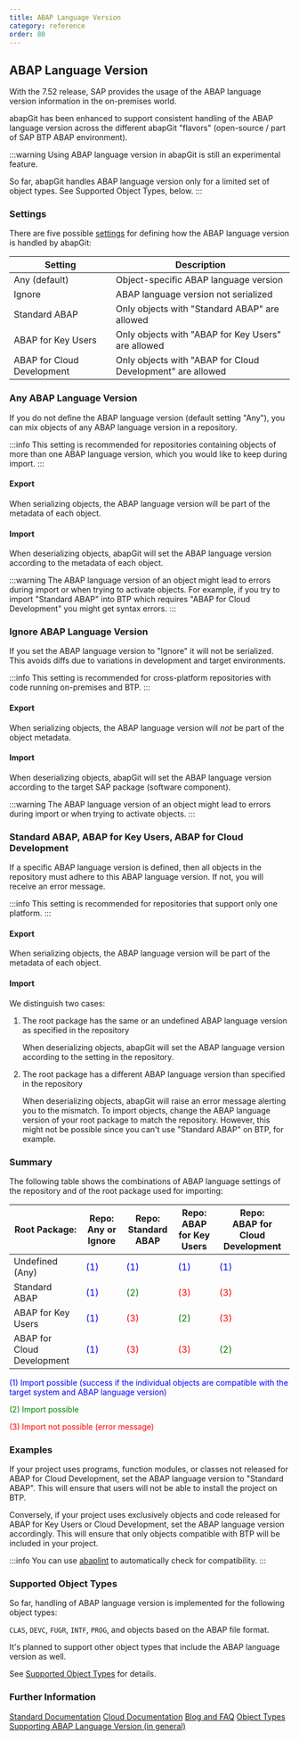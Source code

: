 ```yaml
---
title: ABAP Language Version
category: reference
order: 80
---
```


## ABAP Language Version

With the 7.52 release, SAP provides the usage of the ABAP language version information in the on-premises world.

abapGit has been enhanced to support consistent handling of the ABAP language version across the different abapGit "flavors" (open-source / part of SAP BTP ABAP environment).

:::warning 
Using ABAP language version in abapGit is still an experimental feature. 

So far, abapGit handles ABAP language version only for a limited set of object types. See Supported Object Types, below. 
:::

### Settings

There are five possible [settings](/user-guide/repo-settings/dot-abapgit.md) for defining how the ABAP language version is handled by abapGit:

Setting | Description
--------|------------
Any (default)              | Object-specific ABAP language version
Ignore                     | ABAP language version not serialized
Standard ABAP              | Only objects with "Standard ABAP" are allowed
ABAP for Key Users         | Only objects with "ABAP for Key Users" are allowed
ABAP for Cloud Development | Only objects with "ABAP for Cloud Development" are allowed

### Any ABAP Language Version 

If you do not define the ABAP language version (default setting "Any"), you can mix objects of any ABAP language version in a repository. 

:::info
This setting is recommended for repositories containing objects of more than one ABAP language version, which you would like to keep during import.
:::

#### Export

When serializing objects, the ABAP language version will be part of the metadata of each object.

#### Import

When deserializing objects, abapGit will set the ABAP language version according to the metadata of each object. 

:::warning
The ABAP language version of an object might lead to errors during import or when trying to activate objects. For example, if you try to import "Standard ABAP" into BTP which requires "ABAP for Cloud Development" you might get syntax errors.
:::

### Ignore ABAP Language Version

If you set the ABAP language version to "Ignore" it will not be serialized. This avoids diffs due to variations in development and target environments. 

:::info
This setting is recommended for cross-platform repositories with code running on-premises and BTP.
:::

#### Export

When serializing objects, the ABAP language version will *not* be part of the object metadata. 

#### Import

When deserializing objects, abapGit will set the ABAP language version according to the target SAP package (software component).

:::warning
The ABAP language version of an object might lead to errors during import or when trying to activate objects.
:::

### Standard ABAP, ABAP for Key Users, ABAP for Cloud Development

If a specific ABAP language version is defined, then all objects in the repository must adhere to this ABAP language version. If not, you will receive an error message.

:::info
This setting is recommended for repositories that support only one platform. 
:::

#### Export

When serializing objects, the ABAP language version will be part of the metadata of each object.

#### Import

We distinguish two cases:

1. The root package has the same or an undefined ABAP language version as specified in the repository

   When deserializing objects, abapGit will set the ABAP language version according to the setting in the repository.

2. The root package has a different ABAP language version than specified in the repository

   When deserializing objects, abapGit will raise an error message alerting you to the mismatch. To import objects, change the ABAP language version of your root package to match the repository. However, this might not be possible since you can't use "Standard ABAP" on BTP, for example. 

### Summary

The following table shows the combinations of ABAP language settings of the repository and of the root package used for importing:

Root Package:              | Repo:<br>Any or Ignore    | Repo:<br>Standard ABAP        | Repo:<br>ABAP for Key Users     | Repo:<br>ABAP for Cloud Development
---------------------------|---------------------------|-------------------------------|---------------------------------|------------------------------------
Undefined (Any)            | <span style="color:blue">(1)</span> | <span style="color:blue">(1)</span> | <span style="color:blue">(1)</span> | <span style="color:blue">(1)</span> 
Standard ABAP              | <span style="color:blue">(1)</span> | <span style="color:green">(2)</span> | <span style="color:red">(3)</span> | <span style="color:red">(3)</span> 
ABAP for Key Users         | <span style="color:blue">(1)</span> | <span style="color:red">(3)</span> | <span style="color:green">(2)</span> | <span style="color:red">(3)</span> 
ABAP for Cloud Development | <span style="color:blue">(1)</span> | <span style="color:red">(3)</span> | <span style="color:red">(3)</span> | <span style="color:green">(2)</span> 

<span style="color:blue">(1) Import possible (success if the individual objects are compatible with the target system and ABAP language version)</span>

<span style="color:green">(2) Import possible</span>

<span style="color:red">(3) Import not possible (error message)</span>

### Examples

If your project uses programs, function modules, or classes not released for ABAP for Cloud Development, set the ABAP language version to "Standard ABAP". 
This will ensure that users will not be able to install the project on BTP.

Conversely, if your project uses exclusively objects and code released for ABAP for Key Users or Cloud Development, set the ABAP language version accordingly. 
This will ensure that only objects compatible with BTP will be included in your project. 

:::info
You can use [abaplint](https://github.com/abaplint/abaplint/blob/main/docs/getting_started.md) to automatically check for compatibility. 
:::

### Supported Object Types

So far, handling of ABAP language version is implemented for the following object types:

`CLAS`, `DEVC`, `FUGR`, `INTF`, `PROG`, and objects based on the ABAP file format.

It's planned to support other object types that include the ABAP language version as well.

See [Supported Object Types](./supported.md) for details.

### Further Information

[Standard Documentation](https://help.sap.com/doc/abapdocu_752_index_htm/7.52/en-US/abenabap_versions.htm)
[Cloud Documentation](https://help.sap.com/doc/abapdocu_cp_index_htm/CLOUD/en-US/abenabap_versions.htm)
[Blog and FAQ](https://blogs.sap.com/2022/09/09/abap-language-versions-faqs/)
[Object Types Supporting ABAP Language Version (in general)](https://github.com/abapGit/abapGit/issues/6154#issuecomment-1749086748)
